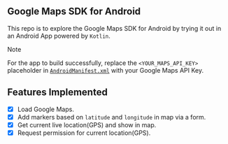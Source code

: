 ## Google Maps SDK for Android

This repo is to explore the Google Maps SDK for Android by trying it out in an Android App powered by `Kotlin`.

>[!Note]
>For the app to build successfully, replace the `<YOUR_MAPS_API_KEY>` placeholder in [`AndroidManifest.xml`](https://github.com/Ashrockzzz2003/google_maps_kotlin_android/blob/main/app/src/main/AndroidManifest.xml) with your Google Maps API Key.

## Features Implemented

- [x] Load Google Maps.
- [x] Add markers based on `latitude` and `longitude` in map via a form.
- [x] Get current live location(GPS) and show in map.
- [x] Request permission for current location(GPS).   
